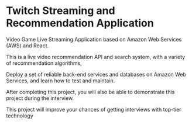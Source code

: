

# Twitch Streaming and Recommendation Application 
Video Game Live Streaming Application based on Amazon Web Services (AWS) and React.

This is a  live video recommendation API and search system, with a variety of recommendation algorithms, 

Deploy a set of reliable back-end services and databases on Amazon Web Services, and learn how to test and maintain.

After completing this project, you will also be able to demonstrate this project during the interview. 

This project will improve your chances of getting interviews with top-tier technology 